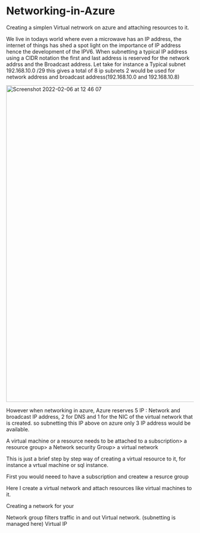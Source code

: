 # Networking-in-Azure
Creating a simplen Virtual netrwork on azure and attaching resources to it.

We live in todays world where even a microwave has an IP address, the internet of things has shed a spot light on the importance of IP address hence the development of the IPV6. When subnetting a typical IP address using a CIDR notation the first and last address is reserved for the network addrss and the Broadcast address.
Let take for instance a Typical subnet 192.168.10.0 /29 this gives a total of 8 ip subnets 2 would be used for network address and broadcast address(192.168.10.0 and 192.168.10.8)


<img width="852" alt="Screenshot 2022-02-06 at 12 46 07" src="https://user-images.githubusercontent.com/55625732/152681413-d510bcef-fd06-4f6c-b8c0-5be7fca17802.png">

However when networking in azure, Azure reserves 5 IP : Network and broadcast IP address, 2 for DNS and 1 for the NIC of the virtual network that is created.
so subnetting this IP above on azure only 3 IP address would be available.

A virtual machine or a resource needs to be attached to a subscription> a resource group> a Network security Group> a virtual network

This is just a brief step by step way of creating a virtual resource to it, for instance a vrtual machine or sql instance.

First you would neeed to have a subscription and createw a resurce group 

Here I create a virtual network and attach resources like virtual machines to it.

Creating a network for your 

Network group filters traffic in and out
Virtual network.  (subnetting is managed here)
Virtual IP


